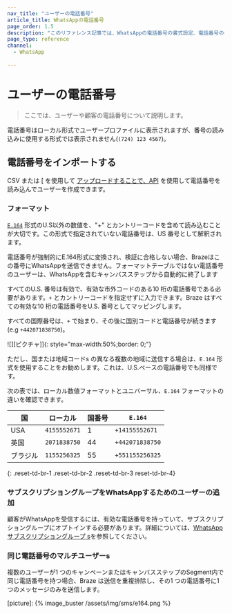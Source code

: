 ```yaml
---
nav_title: "ユーザーの電話番号"
article_title: WhatsAppの電話番号
page_order: 1.5
description: "このリファレンス記事では、WhatsAppの電話番号の書式設定、電話番号のインポート方法、およびWhatsApp サブスクリプショングループs にユーザーs を追加する方法について説明します。"
page_type: reference
channel: 
  - WhatsApp
  
---
```


# ユーザーの電話番号

> ここでは、ユーザーや顧客の電話番号について説明します。

電話番号はローカル形式でユーザープロファイルに表示されますが、番号の読み込みに使用する形式では表示されません(`(724) 123 4567`)。

## 電話番号をインポートする

CSV または [ を使用して [ アップロードすることで、API]({{site.baseurl}}/user_guide/data_and_analytics/user_data_collection/user_import/#csv) を使用して電話番号を読み込んでユーザーを作成できます。

### フォーマット

[`E.164`](https://en.wikipedia.org/wiki/e.164) 形式のU.S以外の数値を、"+" とカントリーコードを含めて読み込むことが大切です。この形式で指定されていない電話番号は、US 番号として解釈されます。  

電話番号が強制的にE.164形式に変換され、検証に合格しない場合、Brazeはこの番号にWhatsAppを送信できません。フォーマットテーブルではない電話番号のユーザーは、WhatsAppを含むキャンバスステップから自動的に終了します

すべてのU.S. 番号は有効で、有効な市外コードのある10 桁の電話番号である必要があります。`+` とカントリーコードを指定せずに入力できます。Braze はすべての有効な10 桁の電話番号をU.S. 番号としてマッピングします。

すべての国際番号は、`+` で始まり、その後に国別コードと電話番号が続きます(e.g `+442071838750`)。

![]\[ピクチャ]]{: style="max-width:50%;border: 0;"}

ただし、国または地域コードs の異なる複数の地域に送信する場合は、`E.164` 形式を使用することをお勧めします。これは、U.S.ベースの電話番号でも同様です。

次の表では、ローカル数値フォーマットとユニバーサル、`E.164` フォーマットの違いを確認できます。

| 国 | ローカル | 国番号 | `E.164` |
|---|---|---|---|
| USA | `4155552671` | 1 | `+14155552671` |
| 英国 | `2071838750` | 44 | `+442071838750` |
| ブラジル | `1155256325` | 55 | `+551155256325` |
{: .reset-td-br-1 .reset-td-br-2 .reset-td-br-3 reset-td-br-4}

### サブスクリプショングループをWhatsAppするためのユーザーの追加

顧客がWhatsAppを受信するには、有効な電話番号を持っていて、サブスクリプショングループにオプトインする必要があります。詳細については、[WhatsApp サブスクリプショングループ s]({{site.baseurl}}/user_guide/message_building_by_channel/whatsapp/user_subscription/)を参照してください。


### 同じ電話番号のマルチユーザーs

複数のユーザーが1 つのキャンペーンまたはキャンバスステップのSegment内で同じ電話番号を持つ場合、Braze は送信を重複排除し、その1 つの電話番号に1 つのメッセージのみを送信します。 

\[picture]: {% image_buster /assets/img/sms/e164.png %}

